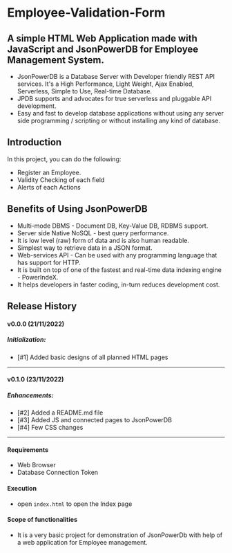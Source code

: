 # Employee-Validation-Form
## A simple HTML Web Application made with JavaScript and JsonPowerDB for Employee Management System.
* JsonPowerDB is a Database Server with Developer friendly REST API services. It's a High Performance, Light Weight, Ajax Enabled, Serverless, Simple to Use, Real-time Database.
* JPDB supports and advocates for true serverless and pluggable API development.
* Easy and fast to develop database applications without using any server side programming / scripting or without installing any kind of database.

## Introduction
In this project, you can do the following:
* Register an Employee.
* Validity Checking of each field
* Alerts of each Actions 

## Benefits of Using JsonPowerDB
- Multi-mode DBMS - Document DB, Key-Value DB, RDBMS support.
- Server side Native NoSQL - best query performance.
- It is low level (raw) form of data and is also human readable.
- Simplest way to retrieve data in a JSON format.
- Web-services API - Can be used with any programming language that has support for HTTP.
- It is built on top of one of the fastest and real-time data indexing engine - PowerIndeX.
- It helps developers in faster coding, in-turn reduces development cost.
	
 ## Release History
#### v0.0.0 (21/11/2022)
##### Initialization:
- [#1] Added basic designs of all planned HTML pages
---
#### v0.1.0 (23/11/2022)
##### Enhancements:
- [#2] Added a README.md file
- [#3] Added JS and connected pages to JsonPowerDB
- [#4] Few CSS changes
---
  
#### Requirements
  * Web Browser
  * Database Connection Token
  
#### Execution
* open `index.html` to open the Index page

#### Scope of functionalities
* It is a very basic project for demonstration of JsonPowerDb with help of a web application for Employee management. 
